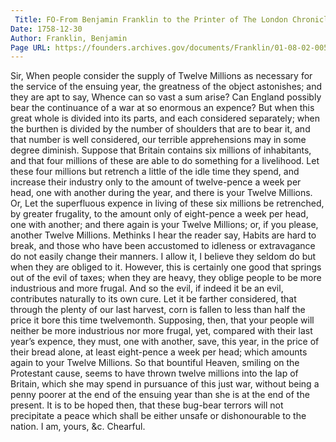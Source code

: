 ```yaml
---
 Title: FO-From Benjamin Franklin to the Printer of The London Chronicle, 30 December 1758
Date: 1758-12-30
Author: Franklin, Benjamin
Page URL: https://founders.archives.gov/documents/Franklin/01-08-02-0059
---
```


Sir,
When people consider the supply of Twelve Millions as necessary for the service of the ensuing year, the greatness of the object astonishes; and they are apt to say, Whence can so vast a sum arise? Can England possibly bear the continuance of a war at so enormous an expence?
But when this great whole is divided into its parts, and each considered separately; when the burthen is divided by the number of shoulders that are to bear it, and that number is well considered, our terrible apprehensions may in some degree diminish.
Suppose that Britain contains six millions of inhabitants, and that four millions of these are able to do something for a livelihood. Let these four millions but retrench a little of the idle time they spend, and increase their industry only to the amount of twelve-pence a week per head, one with another during the year, and there is your Twelve Millions.
Or, Let the superfluous expence in living of these six millions be retrenched, by greater frugality, to the amount only of eight-pence a week per head, one with another; and there again is your Twelve Millions; or, if you please, another Twelve Millions.
Methinks I hear the reader say, Habits are hard to break, and those who have been accustomed to idleness or extravagance do not easily change their manners. I allow it, I believe they seldom do but when they are obliged to it. However, this is certainly one good that springs out of the evil of taxes; when they are heavy, they oblige people to be more industrious and more frugal. And so the evil, if indeed it be an evil, contributes naturally to its own cure.
Let it be farther considered, that through the plenty of our last harvest, corn is fallen to less than half the price it bore this time twelvemonth. Supposing, then, that your people will neither be more industrious nor more frugal, yet, compared with their last year’s expence, they must, one with another, save, this year, in the price of their bread alone, at least eight-pence a week per head; which amounts again to your Twelve Millions.
So that bountiful Heaven, smiling on the Protestant cause, seems to have thrown twelve millions into the lap of Britain, which she may spend in pursuance of this just war, without being a penny poorer at the end of the ensuing year than she is at the end of the present.
It is to be hoped then, that these bug-bear terrors will not precipitate a peace which shall be either unsafe or dishonourable to the nation. I am, yours, &c.
Chearful.

